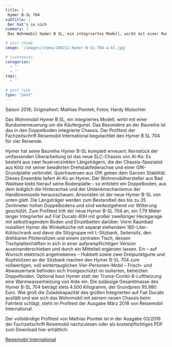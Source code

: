 ```yaml
---
title: |
 Hymer B-SL 704
subTitle: |
 Der hat's in sich
summary: |
 Das Wohnmobil Hymer B SL, ein integriertes Modell, wirbt mit einer Rundumerneuerung um die Käufergunst. Das Besondere an der Baureihe ist das in den Doppelboden integrierte Chassis. Der Profitest der Fachzeitschrift Reisemobil International begutachtet den Hymer B SL 704 für vier Reisende.

# post thumb
image: '/images/items/180212-Hymer-B-SL-704-a-kl.jpg'

# taxonomies
categories: 
  - ''
  - ''
tags:
  - ''

# post type
type: "post"
---
```


Saison 2018; Originaltext: Mathias Piontek, Fotos: Hardy Mutschler  

Das Wohnmobil Hymer B SL, ein integriertes Modell, wirbt mit einer Rundumerneuerung um die Käufergunst. Das Besondere an der Baureihe ist das in den Doppelboden integrierte Chassis. Der Profitest der Fachzeitschrift Reisemobil International begutachtet den Hymer B SL 704 für vier Reisende.  

Hymer hat seine Baureihe Hymer B-SL komplett erneuert. Kernstück der umfassenden Überarbeitung ist das neue SLC-Chassis von Al-Ko: Es besteht aus zwei feuerverzinkten Längsträgern, die der Chassis-Spezialist aus Kötz mit seiner bewährten Drehstabfederachse und einer GfK-Grundplatte verbindet. Quertraversen aus GfK geben dem Ganzen Stabilität. Dieses Ensemble liefert Al-Ko an Hymer. Der Wohnmobilhersteller aus Bad Waldsee klebt hierauf seine Bodenplatte – so entsteht ein Doppelboden, aus dem lediglich die Hinterachse und der Umlenkmechanismus der Handbremsseile herausschauen. Ansonsten ist der neue Hymer B-SL von unten glatt. Die Längsträger werden zum Bestandteil des bis zu 35 Zentimeter hohen Doppelbodens und sind weitestgehend vor Witterung geschützt. Zum Profitest tritt der neue Hymer B-SL 704 an, ein 7,79 Meter langer Integrierter auf Fiat Ducato 40H mit großer zweitüriger Heckgarage mit selbsttragendem Boden und Einzelbetten darüber. Vorm Raumbad installiert Hymer die Winkelküche mit separat stehendem 160-Liter-Kühlschrank und davor die Sitzgruppe mit L-Sitzbank, Seitensitz, den drehbaren Pilotensitzen und einem zentralen Tisch, dessen Tischplattenhälften in sich in einer aufpreispflichtigen Version auseinanderschieben und durch ein Mittelteil ergänzen lassen. Ein – auf Wunsch elektrisch angetriebenes – Hubbett sowie zwei Dreipunktgurte und Kopfstützen an der Sitzbank machen den Hymer B-SL 704 zum vollwertigen, voll wintertauglichen Vier-Personen-Mobil – Frisch- und Abwassertank befinden sich frostgeschützt im isolierten, beheizten Doppelboden. Optional baut Hymer statt der Truma-Combi-6-Luftheizung eine Warmwasserheizung von Alde ein. Die zulässige Gesamtmasse des Hymer B-SL 704 beträgt stets 4.500 Kilogramm, der Grundpreis 95.990 Euro. Wie groß die Zuladekapazität des großen Integrierten auf Fiat Ducato ausfällt und wie sich das Wohnmobil mit seinem neuen Chassis beim Fahrtest schlägt, steht im Profitest der Ausgabe März 2018 von Reisemobil International.   

Der vollständige Profitest von Mathias Piontek ist in der Ausgabe 03/2018 der Fachzeitschrift Reisemobil nachzulesen oder als kostenpflichtiges PDF zum Download hier erhältlich:  

[Reisemobil International](http://reisemobil-international.de)